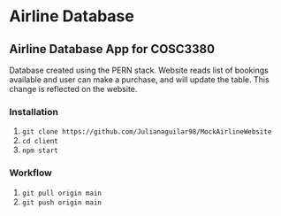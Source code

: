 # Airline Database

## Airline Database App for COSC3380
Database created using the PERN stack. Website reads list of bookings available and user can make a purchase, and will update the table. This change is reflected on the website.


### Installation

1. `git clone https://github.com/Julianaguilar98/MockAirlineWebsite`
2. `cd client`
3. `npm start`

### Workflow

1. `git pull origin main`
2. `git push origin main`
